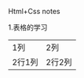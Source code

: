 Html+Css notes

1.表格的学习

<table>
  <tr>
    <td>1列</td>
    <td>2列</td>
  </tr> 
    <tr>
    <td>2行1列</td>
    <td>2行2列</td>
    </tr> 
  </table>

